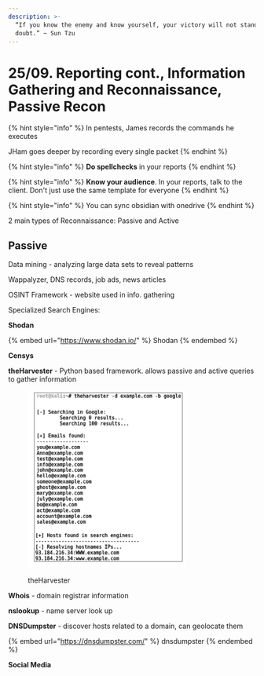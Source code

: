 ```yaml
---
description: >-
  “If you know the enemy and know yourself, your victory will not stand in
  doubt.” ~ Sun Tzu
---
```


# 25/09. Reporting cont., Information Gathering and Reconnaissance, Passive Recon

{% hint style="info" %}
In pentests, James records the commands he executes

JHam goes deeper by recording every single packet
{% endhint %}

{% hint style="info" %}
**Do spellchecks** in your reports
{% endhint %}

{% hint style="info" %}
**Know your audience**. In your reports, talk to the client. Don't just use the same template for everyone
{% endhint %}

{% hint style="info" %}
You can sync obsidian with onedrive
{% endhint %}

2 main types of Reconnaissance: Passive and Active

## Passive

Data mining - analyzing large data sets to reveal patterns

Wappalyzer, DNS records, job ads, news articles

OSINT Framework - website used in info. gathering

Specialized Search Engines:&#x20;

**Shodan**

{% embed url="https://www.shodan.io/" %}
Shodan
{% endembed %}

**Censys**

**theHarvester** - Python based framework. allows passive and active queries to gather information

<figure><img src="../../.gitbook/assets/image (59).png" alt=""><figcaption><p>theHarvester</p></figcaption></figure>

**Whois** - domain registrar information

**nslookup** - name server look up

**DNSDumpster** - discover hosts related to a domain, can geolocate them

{% embed url="https://dnsdumpster.com/" %}
dnsdumpster
{% endembed %}

**Social Media**
